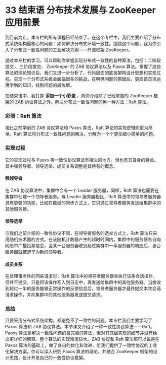 33 结束语 分布技术发展与 ZooKeeper 应用前景
=============================

到目前为止，本专栏的所有课程已经结束了。在这个专栏中，我们主要介绍了分布式系统架构最核心的问题：如何解决分布式环境一致性。围绕这个问题，我为你引入了分布式一致性问题的工业解决方案——开源框架 ZooKeeper。

通过本专栏的学习，可以帮助你掌握实现分布式一致性的各种算法，包括：二阶段提交 、三阶段提交、 ZooKeeper 的 ZAB 协议算法以及 Paxos 算法。掌握了这些算法的理论知识后，我们又进一步分析了，代码层面的底层架构设计思想和实现过程。实现一个分布式系统会面临很多的挑战，在明确问题的原因后，更应该灵活运用学到的知识，找到问题的最优解。

在结束语中，我打算 **添加一个小彩蛋** ，向你介绍除了已经掌握的 ZooKeeper 框架的 ZAB 协议算法之外，解决分布式一致性问题的另一种方法：Raft 算法。

### 彩蛋：Raft 算法

相比之前学到的 ZAB 协议算法和 Paxos 算法，Raft 算法的实现逻辑则更为简单。Raft 算法将分布式一致性问题的解决，分解为一个个更加细小简单的问题。

### 实现过程

它的实现过程与 Paoxs 等一致性协议算法有相似的地方，但也有其自身的特点。其中强领导者、领导选举、成员关系调整是其特有的概念。

#### 强领导者

在 ZAB 协议算法中，集群中会有一个 Leader 服务器，同样，Raft 算法也需要在集群中创建一个领导者服务。与 Leader 服务器相比，Raft 算法中的领导者服务器具有更强的功能，比如在数据的同步方式上，它只通过领导者服务发送给集群中的其他服务器。

#### 领导选举

与我们之前介绍的一致性协议不同，在领导者服务的选举方式上，Raft 算法只采用随机技术器的方式。在该随机计数器产生的超时时间内，集群中的服务器各自向网络中广播投票信息，当某一台服务器收到超过集群中一半服务器的响应后，该台服务器就被选举为新的领导者。

#### 成员关系

在处理事务性的回来请求时，Raft 算法中的领导者服务器会执行该条会话操作，但并不提交，只是将该操作写入到日志中，再发送给集群中的其他服务器。当接收到超过一半的服务能够正常操作的反馈信息后，领导者服务器才最终提交本次会话请求操作，并向集群中的其他服务器发送提交请求。

### 总结

只要采用分布式系统架构，都避免不了一致性的问题。本专栏我们主要学习了 Paxos 算法和 ZAB 协议算法。本节课又介绍了一种一致性协议算法——Raft。Paoxs 算法是解决一致性问题的最完善的算法，但对其底层实现的细节并没有给出更详细的解释。整个算法的实现难度较大。ZAB 协议和 Raft 算法都可以说是在 Paxos 算法的基础上，做了各自的优化和改进，给我们提供了一致性协议的工业化解决方案。你可以深入研究 Paxos 算法的理论，并结合 ZooKeeper 框架的设计思路，设计开发自己的一致性协议框架。
